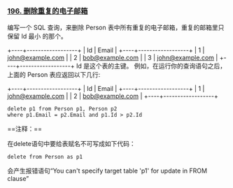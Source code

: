 ### [196. 删除重复的电子邮箱](https://leetcode-cn.com/problems/delete-duplicate-emails/)

编写一个 SQL 查询，来删除 Person 表中所有重复的电子邮箱，重复的邮箱里只保留 Id 最小 的那个。

+----+------------------+
| Id | Email            |
+----+------------------+
| 1  | john@example.com |
| 2  | bob@example.com  |
| 3  | john@example.com |
+----+------------------+
Id 是这个表的主键。
例如，在运行你的查询语句之后，上面的 Person 表应返回以下几行:

+----+------------------+
| Id | Email            |
+----+------------------+
| 1  | john@example.com |
| 2  | bob@example.com  |
+----+------------------+

```Mysql
delete p1 from Person p1, Person p2
where p1.Email = p2.Email and p1.Id > p2.Id
```

==注释：==

在delete语句中要给表赋名不可写成如下代码：

```mysql
delete from Person as p1
```

会产生报错语句“You can't specify target table 'p1' for update in FROM clause”